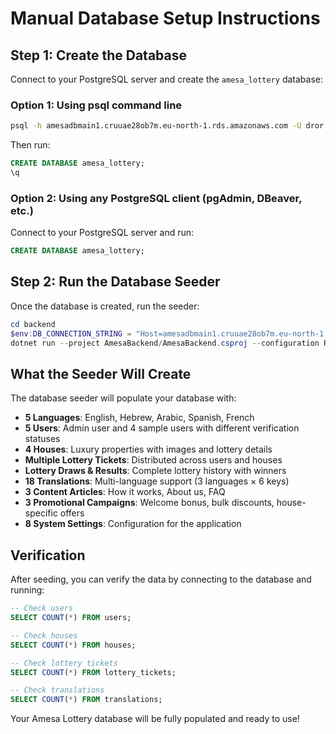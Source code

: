 # Manual Database Setup Instructions

## Step 1: Create the Database

Connect to your PostgreSQL server and create the `amesa_lottery` database:

### Option 1: Using psql command line
```bash
psql -h amesadbmain1.cruuae28ob7m.eu-north-1.rds.amazonaws.com -U dror -d postgres
```

Then run:
```sql
CREATE DATABASE amesa_lottery;
\q
```

### Option 2: Using any PostgreSQL client (pgAdmin, DBeaver, etc.)
Connect to your PostgreSQL server and run:
```sql
CREATE DATABASE amesa_lottery;
```

## Step 2: Run the Database Seeder

Once the database is created, run the seeder:

```powershell
cd backend
$env:DB_CONNECTION_STRING = "Host=amesadbmain1.cruuae28ob7m.eu-north-1.rds.amazonaws.com;Database=amesa_lottery;Username=dror;Password=aAXa406L6qdqfTU6o8vr;Port=5432;"
dotnet run --project AmesaBackend/AmesaBackend.csproj --configuration Release -- --seeder
```

## What the Seeder Will Create

The database seeder will populate your database with:

- **5 Languages**: English, Hebrew, Arabic, Spanish, French
- **5 Users**: Admin user and 4 sample users with different verification statuses
- **4 Houses**: Luxury properties with images and lottery details
- **Multiple Lottery Tickets**: Distributed across users and houses
- **Lottery Draws & Results**: Complete lottery history with winners
- **18 Translations**: Multi-language support (3 languages × 6 keys)
- **3 Content Articles**: How it works, About us, FAQ
- **3 Promotional Campaigns**: Welcome bonus, bulk discounts, house-specific offers
- **8 System Settings**: Configuration for the application

## Verification

After seeding, you can verify the data by connecting to the database and running:

```sql
-- Check users
SELECT COUNT(*) FROM users;

-- Check houses
SELECT COUNT(*) FROM houses;

-- Check lottery tickets
SELECT COUNT(*) FROM lottery_tickets;

-- Check translations
SELECT COUNT(*) FROM translations;
```

Your Amesa Lottery database will be fully populated and ready to use!
